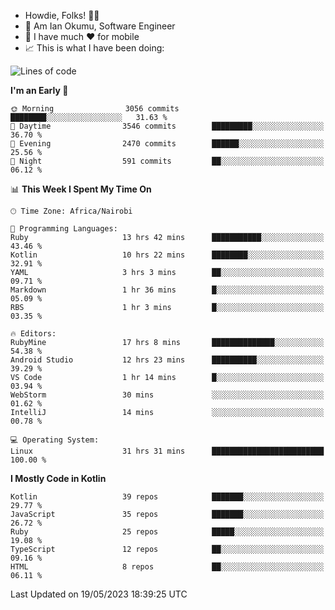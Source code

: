 
* Howdie, Folks! 👋🤓
* 🤪 Am Ian Okumu, Software Engineer
* 📱 I have much ❤️ for mobile
* 📈 This is what I have been doing:
  
<!-- <a href="https://otsembo.github.io/OtsemboPortfolio/" style="margin-right:.5%; margin-top=.5%;">
  <img align="center" src="https://github-readme-stats.vercel.app/api/top-langs/?username=otsembo&layout=compact" />
</a> -->

<!--START_SECTION:waka-->
![Lines of code](https://img.shields.io/badge/From%20Hello%20World%20I%27ve%20Written-7.5%20million%20lines%20of%20code-blue)

**I'm an Early 🐤** 

```text
🌞 Morning                3056 commits        ████████░░░░░░░░░░░░░░░░░   31.63 % 
🌆 Daytime                3546 commits        █████████░░░░░░░░░░░░░░░░   36.70 % 
🌃 Evening                2470 commits        ██████░░░░░░░░░░░░░░░░░░░   25.56 % 
🌙 Night                  591 commits         ██░░░░░░░░░░░░░░░░░░░░░░░   06.12 % 
```


📊 **This Week I Spent My Time On** 

```text
🕑︎ Time Zone: Africa/Nairobi

💬 Programming Languages: 
Ruby                     13 hrs 42 mins      ███████████░░░░░░░░░░░░░░   43.46 % 
Kotlin                   10 hrs 22 mins      ████████░░░░░░░░░░░░░░░░░   32.91 % 
YAML                     3 hrs 3 mins        ██░░░░░░░░░░░░░░░░░░░░░░░   09.71 % 
Markdown                 1 hr 36 mins        █░░░░░░░░░░░░░░░░░░░░░░░░   05.09 % 
RBS                      1 hr 3 mins         █░░░░░░░░░░░░░░░░░░░░░░░░   03.35 % 

🔥 Editors: 
RubyMine                 17 hrs 8 mins       ██████████████░░░░░░░░░░░   54.38 % 
Android Studio           12 hrs 23 mins      ██████████░░░░░░░░░░░░░░░   39.29 % 
VS Code                  1 hr 14 mins        █░░░░░░░░░░░░░░░░░░░░░░░░   03.94 % 
WebStorm                 30 mins             ░░░░░░░░░░░░░░░░░░░░░░░░░   01.62 % 
IntelliJ                 14 mins             ░░░░░░░░░░░░░░░░░░░░░░░░░   00.78 % 

💻 Operating System: 
Linux                    31 hrs 31 mins      █████████████████████████   100.00 % 
```

**I Mostly Code in Kotlin** 

```text
Kotlin                   39 repos            ███████░░░░░░░░░░░░░░░░░░   29.77 % 
JavaScript               35 repos            ███████░░░░░░░░░░░░░░░░░░   26.72 % 
Ruby                     25 repos            █████░░░░░░░░░░░░░░░░░░░░   19.08 % 
TypeScript               12 repos            ██░░░░░░░░░░░░░░░░░░░░░░░   09.16 % 
HTML                     8 repos             ██░░░░░░░░░░░░░░░░░░░░░░░   06.11 % 
```




 Last Updated on 19/05/2023 18:39:25 UTC
<!--END_SECTION:waka-->

<br />
<br />
<br />
<br />
<br />
  
  </div>
<!---
otsembo/otsembo is a ✨ special ✨ repository because its `README.md` (this file) appears on your GitHub profile.
You can click the Preview link to take a look at your changes.
--->
